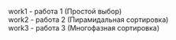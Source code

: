 work1 - работа 1 (Простой выбор)  
work2 - работа 2 (Пирамидальная сортировка)  
work3 - работа 3 (Многофазная сортировка)  
